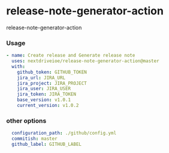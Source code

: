 # release-note-generator-action
release-note-generator-action


### Usage

```yml
- name: Create release and Generate release note
  uses: nextdriveioe/release-note-generator-action@master
  with:
    github_token: GITHUB_TOKEN
    jira_url: JIRA_URL
    jira_project: JIRA_PROJECT
    jira_user: JIRA_USER
    jira_token: JIRA_TOKEN
    base_version: v1.0.1
    current_version: v1.0.2
```

### other options
```yml
  configuration_path: ./github/config.yml
  commitish: master
  github_label: GITHUB_LABEL
```
